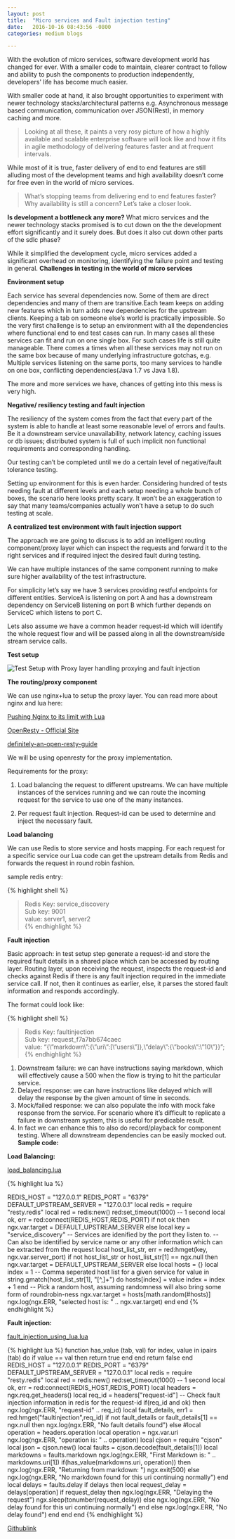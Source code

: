 ```yaml
---
layout: post
title:  "Micro services and Fault injection testing"
date:   2016-10-16 08:43:56 -0800
categories: medium blogs

---  
```

  
With the evolution of micro services, software development world has changed for ever. With a smaller code to maintain, clearer contract to follow and ability to push the components to production independently, developers' life has become much easier.
  
With smaller code at hand, it also brought opportunities to experiment with newer technology stacks/architectural patterns e.g. Asynchronous message based communication, communication over JSON(Rest), in memory caching and more.
   
> Looking at all these, it paints a very rosy picture of how a highly available and scalable enterprise software will look like and how it fits in agile methodology of delivering features faster and at frequent intervals. 
  
While most of it is true, faster delivery of end to end features are still alluding most of the development teams and high availability doesn’t come for free even in the world of micro services.    

> What’s stopping teams from delivering end to end features faster? Why availability is still a concern? Let’s take a closer look.
  
**Is development a bottleneck any more?**
What micro services and the newer technology stacks promised is to cut down on the the development effort significantly and it surely does. But does it also cut down other parts of the sdlc phase?  
  
While it simplified the development cycle, micro services added a significant overhead on monitoring, identifying the failure point and testing in general.
**Challenges in testing in the world of micro services**
  
**Environment setup**    
  
Each service has several dependencies now. Some of them are direct dependencies and many of them are transitive.Each team keeps on adding new features which in turn adds new dependencies for the upstream clients. Keeping a tab on someone else’s world is practically impossible. So the very first challenge is to setup an environment with all the dependencies where functional end to end test cases can run. In many cases all these services can fit and run on one single box. For such cases life is still quite manageable. There comes a times when all these services may not run on the same box because of many underlying infrastructure gotchas, e.g. Multiple services listening on the same ports, too many services to handle on one box, conflicting dependencies(Java 1.7 vs Java 1.8).  
  
The more and more services we have, chances of getting into this mess is very high.  
  
**Negative/ resiliency testing and fault injection**  
   
The resiliency of the system comes from the fact that every part of the system is able to handle at least some reasonable level of errors and faults. Be it a downstream service unavailability, network latency, caching issues or db issues; distributed system is full of such implicit non functional requirements and corresponding handling.  
  
Our testing can’t be completed until we do a certain level of negative/fault tolerance testing.  
  
Setting up environment for this is even harder. Considering hundred of tests needing fault at different levels and each setup needing a whole bunch of boxes, the scenario here looks pretty scary. It won’t be an exaggeration to say that many teams/companies actually won’t have a setup to do such testing at scale.  
  
**A centralized test environment with fault injection support**  
  
The approach we are going to discuss is to add an intelligent routing component/proxy layer which can inspect the requests and forward it to the right services and if required inject the desired fault during testing.
  
We can have multiple instances of the same component running to make sure higher availability of the test infrastructure.
  
For simplicity let’s say we have 3 services providing restful endpoints for different entities. ServiceA is listening on port A and has a downstream dependency on ServiceB listening on port B which further depends on ServiceC which listens to port C.  
  
Lets also assume we have a common header request-id which will identify the whole request flow and will be passed along in all the downstream/side stream service calls.
    
**Test setup** 
   
![Test Setup with Proxy layer handling proxying and fault injection](/assets/images/fault_injection.png)
  
**The routing/proxy component**  
  
We can use nginx+lua to setup the proxy layer.
You can read more about nginx and lua here:

[Pushing Nginx to its limit with Lua](https://blog.cloudflare.com/pushing-nginx-to-its-limit-with-lua/)
  
[OpenResty - Official Site](https://openresty.org/en/)
  
[definitely-an-open-resty-guide](https://news.ycombinator.com/item?id=10966385)
    
We will be using openresty for the proxy implementation.
  
Requirements for the proxy:

1. Load balancing the request to different upstreams. We can have multiple instances of the services running and we can route the incoming request for the service to use one of the many instances.  
   
2. Per request fault injection. Request-id can be used to determine and inject the necessary fault.  
   
**Load balancing**
  
We can use Redis to store service and hosts mapping. For each request for a specific service our Lua code can get the upstream details from Redis and forwards the request in round robin fashion.
  
sample redis entry:

{% highlight shell %}
> Redis Key: service_discovery  
> Sub key: 9001  
> value: server1, server2  
{% endhighlight %}
    
**Fault injection**  
  
Basic approach: in test setup step generate a request-id and store the required fault details in a shared place which can be accessed by routing layer. Routing layer, upon receiving the request, inspects the request-id and checks against Redis if there is any fault injection required in the immediate service call. If not, then it continues as earlier, else, it parses the stored fault information and responds accordingly.
  
The format could look like:
  
{% highlight shell %}
> Redis Key: faultinjection  
> Sub key: request_f7a7bb674caec  
> value: “{\”markdown\”:{\”uri\”:[\”users\”]},\”delay\”:{\”books\”:\”10\”}}”;  
{% endhighlight %}

1. Downstream failure: we can have instructions saying markdown, which will effectively cause a 500 when the flow is trying to hit the particular service.  
2. Delayed response: we can have instructions like delayed which will delay the response by the given amount of time in seconds.  
3. Mock/failed response: we can also populate the info with mock fake response from the service. For scenario where it’s difficult to replicate a failure in downstream system, this is useful for predicable result.  
4. In fact we can enhance this to also do record/playback for component testing. Where all downstream dependencies can be easily mocked out.
**Sample code:**  
  
**Load Balancing:**
  
[load_balancing.lua](https://gist.github.com/Mitendra/b2eeebaac135ee1179949e66f703818b#file-load_balancing-lua) 
  
{% highlight lua %}

REDIS_HOST = "127.0.0.1"
REDIS_PORT = "6379"
DEFAULT_UPSTREAM_SERVER = "127.0.0.1"
local redis = require "resty.redis"
local red = redis:new()
red:set_timeout(1000) -- 1 second
local ok, err = red:connect(REDIS_HOST,REDIS_PORT)
if not ok then
  ngx.var.target = DEFAULT_UPSTREAM_SERVER
else
  local key = "service_discovery"
  -- Services are idenified by the port they listen to.
  -- Can also be identified by service name or any other information which can be extracted from the request
  local host_list_str, err = red:hmget(key, ngx.var.server_port)
  if not host_list_str or host_list_str[1] == ngx.null then
    ngx.var.target =  DEFAULT_UPSTREAM_SERVER
  else
    local hosts = {}
    local index = 1
    -- Comma seperated host list for a given service
    for value in string.gmatch(host_list_str[1], "[^,]+") do
      hosts[index] = value
      index = index + 1
    end
    -- Pick a random host, assuming randomness will also bring some form of roundrobin-ness
    ngx.var.target = hosts[math.random(#hosts)]
    ngx.log(ngx.ERR, "selected host is: " .. ngx.var.target)
  end
 end
{% endhighlight %}
  
**Fault injection:**
  
[fault_injection_using_lua.lua](https://gist.github.com/Mitendra/cacdece74c78a1dd4fa208bfd4967845#file-fault_injection_using_lua-lua)
  
{% highlight lua %}
function has_value (tab, val)
  for index, value in ipairs (tab) do
    if value == val then
      return true
    end
  end
  return false
end
REDIS_HOST = "127.0.0.1"
REDIS_PORT = "6379"
DEFAULT_UPSTREAM_SERVER = "127.0.0.1"
local redis = require "resty.redis"
local red = redis:new()
red:set_timeout(1000) -- 1 second
local ok, err = red:connect(REDIS_HOST,REDIS_PORT)
local headers = ngx.req.get_headers()
local req_id =  headers["request-id"]
-- Check fault injection information in redis for the request-id
if(req_id and ok) then
  ngx.log(ngx.ERR, "request-id" .. req_id)
  local fault_details, err1 = red:hmget("faultinjection",req_id)
  if not fault_details or fault_details[1] == ngx.null then
    ngx.log(ngx.ERR, "No fault details found")
  else
    #local operation = headers.operation
    local operation = ngx.var.uri
    ngx.log(ngx.ERR, "operation is: " .. operation)
    local cjson = require "cjson"
    local json = cjson.new()
    local faults = cjson.decode(fault_details[1])
    local markdowns = faults.markdown
    ngx.log(ngx.ERR, "First Markdown is: " .. markdowns.uri[1])
    if(has_value(markdowns.uri, operation)) then
      ngx.log(ngx.ERR, "Returning from markdown: ")
      ngx.exit(500)
    else
      ngx.log(ngx.ERR, "No markdown found for this uri continuing normally")
    end
    local delays = faults.delay
    if delays then
       local request_delay = delays[operation]
       if request_delay then
         ngx.log(ngx.ERR, "Delaying the request")
         ngx.sleep(tonumber(request_delay))
        else
           ngx.log(ngx.ERR, "No delay found for this uri continuing normally")
        end
    else
      ngx.log(ngx.ERR, "No delay found")
    end
  end
end
{% endhighlight %}

[Githublink](https://github.com/Mitendra/fault_injection_proxy)